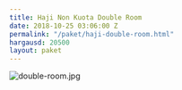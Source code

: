 ```yaml
---
title: Haji Non Kuota Double Room
date: 2018-10-25 03:06:00 Z
permalink: "/paket/haji-double-room.html"
hargausd: 20500
layout: paket
---
```


![double-room.jpg](/uploads/double-room.jpg)